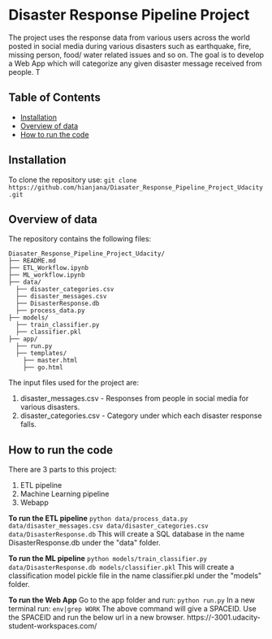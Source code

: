 # Disaster Response Pipeline Project

The project uses the response data from various users across the world posted in social media during various disasters such as earthquake, fire, missing person, food/ water related issues and so on. The goal is to develop a Web App which will categorize any given disaster message received from people. T

## Table of Contents

- [Installation](#installation)
- [Overview of data](#overview-of-repository)
- [How to run the code](#how-to-run-the-code)

## Installation

To clone the repository use: ``` git clone https://github.com/hianjana/Diasater_Response_Pipeline_Project_Udacity.git ```
## Overview of data

The repository contains the following files:

    Diasater_Response_Pipeline_Project_Udacity/
    ├── README.md
    ├── ETL_Workflow.ipynb
    ├── ML_workflow.ipynb
    ├── data/
      ├── disaster_categories.csv
      ├── disaster_messages.csv
      ├── DisasterResponse.db
      ├── process_data.py
    ├── models/
      ├── train_classifier.py
      ├── classifier.pkl
    ├── app/
      ├── run.py
      ├── templates/
        ├── master.html
        ├── go.html

The input files used for the project are:

1) disaster_messages.csv - Responses from people in social media for various disasters.
2) disaster_categories.csv - Category under which each disaster response falls.

## How to run the code

There are 3 parts to this project:
1) ETL pipeline
2) Machine Learning pipeline
3) Webapp

**To run the ETL pipeline**
``` python data/process_data.py data/disaster_messages.csv data/disaster_categories.csv data/DisasterResponse.db ```
This will create a SQL database in the name DisasterResponse.db under the "data" folder.

**To run the ML pipeline**
``` python models/train_classifier.py data/DisasterResponse.db models/classifier.pkl ```
This will create a classification model pickle file in the name classifier.pkl under the "models" folder.

**To run the Web App**
Go to the app folder and run:
``` python run.py ```
In a new terminal run:
``` env|grep WORK ```
The above command will give a SPACEID. Use the SPACEID and run the below url in a new browser.
https://<Your SPACEID>-3001.udacity-student-workspaces.com/
  
